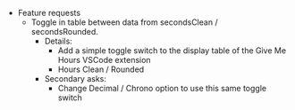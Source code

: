 * Feature requests
  * Toggle in table between data from secondsClean / secondsRounded.
    * Details:
      * Add a simple toggle switch to the display table of the Give Me Hours VSCode extension
      * Hours Clean / Rounded
    * Secondary asks:
      * Change Decimal / Chrono option to use this same toggle switch
